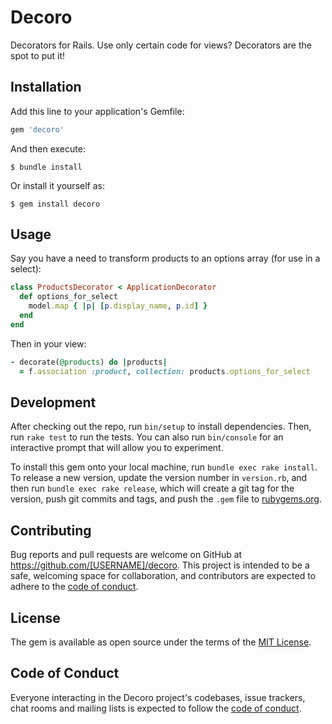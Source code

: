 # Decoro

Decorators for Rails. Use only certain code for views? Decorators are the spot to put it!

## Installation

Add this line to your application's Gemfile:

```ruby
gem 'decoro'
```

And then execute:

    $ bundle install

Or install it yourself as:

    $ gem install decoro

## Usage

Say you have a need to transform products to an options array (for use in a select):

```ruby
class ProductsDecorator < ApplicationDecorator
  def options_for_select
    model.map { |p| [p.display_name, p.id] }
  end
end
```

Then in your view:

```ruby
- decorate(@products) do |products|
  = f.association :product, collection: products.options_for_select
```

## Development

After checking out the repo, run `bin/setup` to install dependencies. Then, run `rake test` to run the tests. You can also run `bin/console` for an interactive prompt that will allow you to experiment.

To install this gem onto your local machine, run `bundle exec rake install`. To release a new version, update the version number in `version.rb`, and then run `bundle exec rake release`, which will create a git tag for the version, push git commits and tags, and push the `.gem` file to [rubygems.org](https://rubygems.org).

## Contributing

Bug reports and pull requests are welcome on GitHub at https://github.com/[USERNAME]/decoro. This project is intended to be a safe, welcoming space for collaboration, and contributors are expected to adhere to the [code of conduct](https://github.com/[USERNAME]/decoro/blob/master/CODE_OF_CONDUCT.md).


## License

The gem is available as open source under the terms of the [MIT License](https://opensource.org/licenses/MIT).

## Code of Conduct

Everyone interacting in the Decoro project's codebases, issue trackers, chat rooms and mailing lists is expected to follow the [code of conduct](https://github.com/[USERNAME]/decoro/blob/master/CODE_OF_CONDUCT.md).
